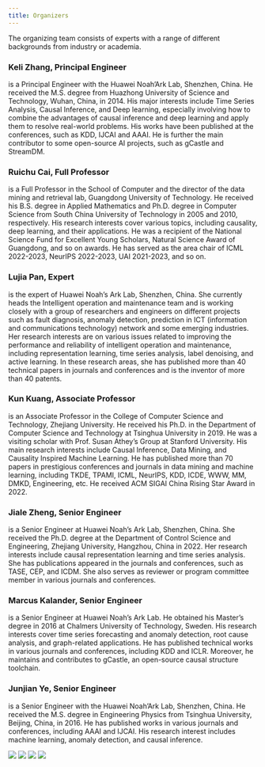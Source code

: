 ```yaml
---
title: Organizers
---
```


The organizing team consists of experts with a range of different backgrounds from industry or academia.



### Keli Zhang, Principal Engineer

 is a Principal Engineer with the Huawei Noah’Ark Lab, Shenzhen, China. He received the M.S. degree from Huazhong University of Science and Technology, Wuhan, China, in 2014. His major interests include Time Series Analysis, Causal Inference, and Deep learning, especially involving how to combine the advantages of causal inference and deep learning and apply them to resolve real-world problems. His works have been published at the conferences, such as KDD, IJCAI and AAAI. He is further the main contributor to some open-source AI projects, such as gCastle and StreamDM. 


### Ruichu Cai, Full Professor

 is a Full Professor in the School of Computer and the director of the data mining and retrieval lab, Guangdong University of Technology. He received his B.S. degree in Applied Mathematics and Ph.D. degree in Computer Science from South China University of Technology in 2005 and 2010, respectively. His research interests cover various topics, including causality, deep learning, and their applications. He was a recipient of the National Science Fund for Excellent Young Scholars, Natural Science Award of Guangdong, and so on awards. He has served as the area chair of ICML 2022-2023, NeurIPS 2022-2023, UAI 2021-2023, and so on. 


### Lujia Pan, Expert

 is the expert of Huawei Noah’s Ark Lab, Shenzhen, China. She currently heads the Intelligent operation and maintenance team and is working closely with a group of researchers and engineers on different projects such as fault diagnosis, anomaly detection, prediction in ICT (information and communications technology) network and some emerging industries. Her research interests are on various issues related to improving the performance and reliability of intelligent operation and maintenance, including representation learning, time series analysis, label denoising, and active learning. In these research areas, she has published more than 40 technical papers in journals and conferences and is the inventor of more than 40 patents. 


### Kun Kuang, Associate Professor

 is an Associate Professor in the College of Computer Science and Technology, Zhejiang University. He received his Ph.D. in the Department of Computer Science and Technology at Tsinghua University in 2019. He was a visiting scholar with Prof. Susan Athey’s Group at Stanford University. His main research interests include Causal Inference, Data Mining, and Causality Inspired Machine Learning. He has published more than 70 papers in prestigious conferences and journals in data mining and machine learning, including TKDE, TPAMI, ICML, NeurIPS, KDD, ICDE, WWW, MM, DMKD, Engineering, etc. He received ACM SIGAI China Rising Star Award in 2022. 


### Jiale Zheng, Senior Engineer

 is a Senior Engineer at Huawei Noah’s Ark Lab, Shenzhen, China. She received the Ph.D. degree at the Department of Control Science and Engineering, Zhejiang University, Hangzhou, China in 2022. Her research interests include causal representation learning and time series analysis. She has publications appeared in the journals and conferences, such as TASE, CEP, and ICDM. She also serves as reviewer or program committee member in various journals and conferences. 


### Marcus Kalander, Senior Engineer

 is a Senior Engineer at Huawei Noah’s Ark Lab. He obtained his Master’s degree in 2016 at Chalmers University of Technology, Sweden. His research interests cover time series forecasting and anomaly detection, root cause analysis, and graph-related applications. He has published technical works in various journals and conferences, including KDD and ICLR. Moreover, he maintains and contributes to gCastle, an open-source causal structure toolchain. 


### Junjian Ye, Senior Engineer 


 is a Senior Engineer with the Huawei Noah’Ark Lab, Shenzhen, China. He received the M.S. degree in Engineering Physics from Tsinghua University, Beijing, China, in 2016. He has published works in various journals and conferences, including AAAI and IJCAI. His research interest includes machine learning, anomaly detection, and causal inference. 



![](../assets/img/clients/client-01.png)    ![](../assets/img/clients/client-04.png)    ![](../assets/img/clients/client-02.png)    ![](../assets/img/clients/client-03.png)